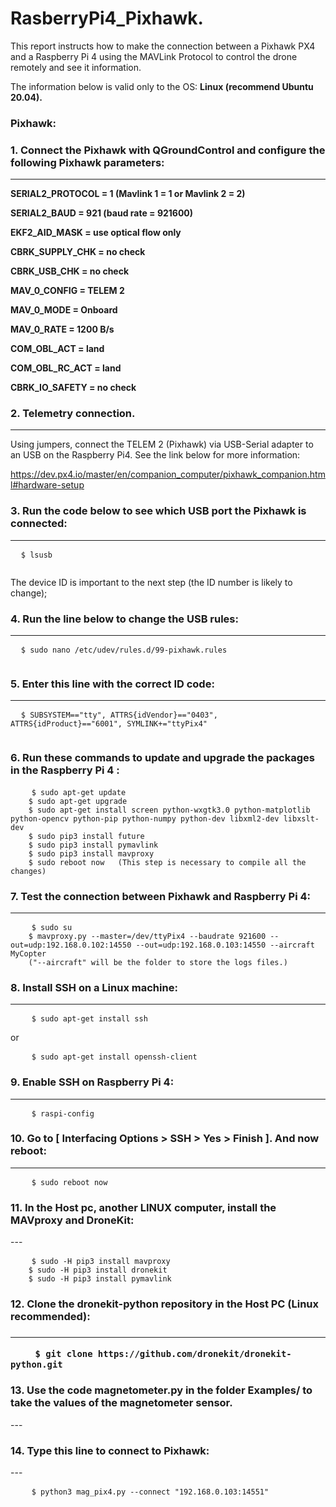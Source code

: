 <h1>
  RasberryPi4_Pixhawk.
</h1>
<p>
This report instructs how to make the connection between a Pixhawk PX4 and a Raspberry Pi 4 using the MAVLink Protocol to control the drone remotely and see it information.
  
The information below is valid only to the OS: **Linux (recommend Ubuntu 20.04).**
</p>
<h3>
  Pixhawk:
</h3>
<h3>
  1. Connect the Pixhawk with QGroundControl and configure the following Pixhawk parameters:
</h3>

---
<p>

**SERIAL2_PROTOCOL = 1 (Mavlink 1 = 1 or Mavlink 2 = 2)**

**SERIAL2_BAUD = 921 (baud rate = 921600)**

**EKF2_AID_MASK = use optical flow only**

**CBRK_SUPPLY_CHK = no check**

**CBRK_USB_CHK = no check**

**MAV_0_CONFIG = TELEM 2**

**MAV_0_MODE = Onboard**

**MAV_0_RATE = 1200 B/s**

**COM_OBL_ACT = land**

**COM_OBL_RC_ACT = land**

**CBRK_IO_SAFETY = no check**

</p>
<h3>
  2. Telemetry connection.
</h3>

---
Using jumpers, connect the TELEM 2 (Pixhawk) via USB-Serial adapter to an USB on the Raspberry Pi4.
See the link below for more information:

https://dev.px4.io/master/en/companion_computer/pixhawk_companion.html#hardware-setup
<h3>
  3. Run the code below to see which USB port the Pixhawk is connected: 
</h3>

---
<pre>
  <code>$ lsusb
  </code>
</pre>
<p>
  The device ID is important to the next step (the ID number is likely to change);
</p>
<h3>
  4. Run the line below to change the USB rules:
</h3>

---
<pre>
  <code>$ sudo nano /etc/udev/rules.d/99-pixhawk.rules
  </code>
</pre>
<h3>
  5. Enter this line with the correct ID code:
</h3>

---
<pre>
  <code>$ SUBSYSTEM=="tty", ATTRS{idVendor}=="0403", ATTRS{idProduct}=="6001", SYMLINK+="ttyPix4"
  </code>
</pre>
<h3>
6. Run these commands to update and upgrade the packages in the Raspberry Pi 4 : 
</h3>
<pre>
    <code>$ sudo apt-get update
    $ sudo apt-get upgrade
    $ sudo apt-get install screen python-wxgtk3.0 python-matplotlib python-opencv python-pip python-numpy python-dev libxml2-dev libxslt-dev
    $ sudo pip3 install future
    $ sudo pip3 install pymavlink
    $ sudo pip3 install mavproxy
    $ sudo reboot now   (This step is necessary to compile all the changes)
</code></pre>
<h3>
  7. Test the connection between Pixhawk and Raspberry Pi 4: 
</h3>

---
<pre>
    <code>$ sudo su
    $ mavproxy.py --master=/dev/ttyPix4 --baudrate 921600 --out=udp:192.168.0.102:14550 --out=udp:192.168.0.103:14550 --aircraft MyCopter
    ("--aircraft" will be the folder to store the logs files.)
</code></pre>
<h3>
8. Install SSH on a Linux machine:
</h3>

---
<pre>
    <code>$ sudo apt-get install ssh
</code></pre>
or
<pre>
    <code>$ sudo apt-get install openssh-client
</code></pre>
<h3>
  9. Enable SSH on Raspberry Pi 4:
</h3>
  
---
<pre>
    <code>$ raspi-config
</code></pre>

<h3>
  10. Go to [ Interfacing Options > SSH > Yes > Finish ]. And now reboot:
</h3>

---
<pre>
    <code>$ sudo reboot now
</code></pre>
<h3>
  11. In the Host pc, another LINUX computer, install the MAVproxy and DroneKit:
</h3>
---
<pre>
    <code>$ sudo -H pip3 install mavproxy
    $ sudo -H pip3 install dronekit
    $ sudo -H pip3 install pymavlink
</code></pre>
<h3>
  12. Clone the dronekit-python repository in the Host PC (Linux recommended): 
<h3>

---
<pre>
    <code>$ git clone https://github.com/dronekit/dronekit-python.git
</code></pre>
<h3>
  13. Use the code magnetometer.py in the folder Examples/ to take the values of the magnetometer sensor.
</h3>
---
<h3>
  14. Type this line to connect to Pixhawk: 
</h3>
---
<pre>
    <code>$ python3 mag_pix4.py --connect "192.168.0.103:14551"
</code></pre>
